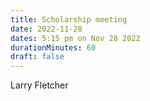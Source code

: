 ```yaml
---
title: Scholarship meeting
date: 2022-11-28
dates: 5:15 pm on Nov 28 2022
durationMinutes: 60
draft: false
---
```

Larry Fletcher